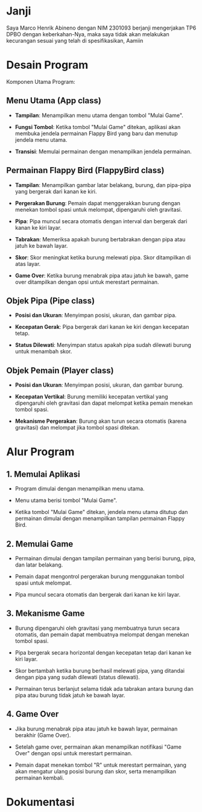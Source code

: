 # Janji

Saya Marco Henrik Abineno dengan NIM 2301093 berjanji mengerjakan TP6 DPBO dengan keberkahan-Nya, maka saya tidak akan melakukan kecurangan sesuai yang telah di spesifikasikan, Aamiin

# Desain Program

Komponen Utama Program:

## Menu Utama (App class)

- **Tampilan**: Menampilkan menu utama dengan tombol "Mulai Game".  

- **Fungsi Tombol**: Ketika tombol "Mulai Game" ditekan, aplikasi akan membuka jendela permainan Flappy Bird yang baru dan menutup jendela menu utama.  

- **Transisi**: Memulai permainan dengan menampilkan jendela permainan.  

## Permainan Flappy Bird (FlappyBird class)

- **Tampilan**: Menampilkan gambar latar belakang, burung, dan pipa-pipa yang bergerak dari kanan ke kiri.  

- **Pergerakan Burung**: Pemain dapat menggerakkan burung dengan menekan tombol spasi untuk melompat, dipengaruhi oleh gravitasi.  

- **Pipa**: Pipa muncul secara otomatis dengan interval dan bergerak dari kanan ke kiri layar.  

- **Tabrakan**: Memeriksa apakah burung bertabrakan dengan pipa atau jatuh ke bawah layar.  

- **Skor**: Skor meningkat ketika burung melewati pipa. Skor ditampilkan di atas layar.  

- **Game Over**: Ketika burung menabrak pipa atau jatuh ke bawah, game over ditampilkan dengan opsi untuk merestart permainan.  

## Objek Pipa (Pipe class)

- **Posisi dan Ukuran**: Menyimpan posisi, ukuran, dan gambar pipa.  

- **Kecepatan Gerak**: Pipa bergerak dari kanan ke kiri dengan kecepatan tetap.  

- **Status Dilewati**: Menyimpan status apakah pipa sudah dilewati burung untuk menambah skor.  

## Objek Pemain (Player class)

- **Posisi dan Ukuran**: Menyimpan posisi, ukuran, dan gambar burung.  

- **Kecepatan Vertikal**: Burung memiliki kecepatan vertikal yang dipengaruhi oleh gravitasi dan dapat melompat ketika pemain menekan tombol spasi.  

- **Mekanisme Pergerakan**: Burung akan turun secara otomatis (karena gravitasi) dan melompat jika tombol spasi ditekan.  

# Alur Program

## 1. Memulai Aplikasi

- Program dimulai dengan menampilkan menu utama.  

- Menu utama berisi tombol "Mulai Game".  

- Ketika tombol "Mulai Game" ditekan, jendela menu utama ditutup dan permainan dimulai dengan menampilkan tampilan permainan Flappy Bird.  

## 2. Memulai Game

- Permainan dimulai dengan tampilan permainan yang berisi burung, pipa, dan latar belakang.  

- Pemain dapat mengontrol pergerakan burung menggunakan tombol spasi untuk melompat.  

- Pipa muncul secara otomatis dan bergerak dari kanan ke kiri layar.  

## 3. Mekanisme Game

- Burung dipengaruhi oleh gravitasi yang membuatnya turun secara otomatis, dan pemain dapat membuatnya melompat dengan menekan tombol spasi.  

- Pipa bergerak secara horizontal dengan kecepatan tetap dari kanan ke kiri layar.  

- Skor bertambah ketika burung berhasil melewati pipa, yang ditandai dengan pipa yang sudah dilewati (status dilewati).  

- Permainan terus berlanjut selama tidak ada tabrakan antara burung dan pipa atau burung tidak jatuh ke bawah layar.  

## 4. Game Over

- Jika burung menabrak pipa atau jatuh ke bawah layar, permainan berakhir (Game Over).  

- Setelah game over, permainan akan menampilkan notifikasi "Game Over" dengan opsi untuk merestart permainan.  

- Pemain dapat menekan tombol "R" untuk merestart permainan, yang akan mengatur ulang posisi burung dan skor, serta menampilkan permainan kembali.

# Dokumentasi



